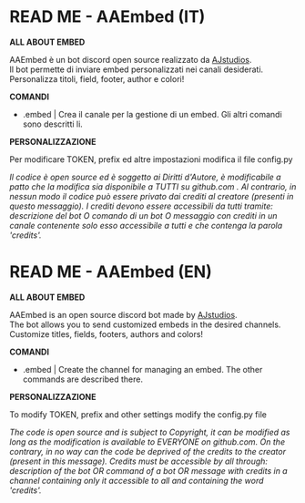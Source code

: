 # READ ME - AAEmbed (IT)


**ALL ABOUT EMBED**

AAEmbed è un bot discord open source realizzato da [AJstudios](https://discord.io/AJstudios). \
Il bot permette di inviare embed personalizzati nei canali desiderati. \
Personalizza titoli, field, footer, author e colori!

**COMANDI**

- .embed | Crea il canale per la gestione di un embed. Gli altri comandi sono descritti li.

**PERSONALIZZAZIONE**

Per modificare TOKEN, prefix ed altre impostazioni modifica il file config.py 

*Il codice è open source ed è soggetto ai Diritti d'Autore, è modificabile a patto che la modifica sia disponibile a TUTTI su github.com . Al contrario, in nessun modo il codice può essere privato dai crediti al creatore (presenti in questo messaggio). I crediti devono essere accessibili da tutti tramite: descrizione del bot O comando di un bot O messaggio con crediti in un canale contenente solo esso accessibile a tutti e che contenga la parola 'credits'.*

# READ ME - AAEmbed (EN)


**ALL ABOUT EMBED**

AAEmbed is an open source discord bot made by [AJstudios](https://discord.io/AJstudios). \
The bot allows you to send customized embeds in the desired channels. \
Customize titles, fields, footers, authors and colors!

**COMANDI**

- .embed | Create the channel for managing an embed. The other commands are described there.

**PERSONALIZZAZIONE**

To modify TOKEN, prefix and other settings modify the config.py file 

*The code is open source and is subject to Copyright, it can be modified as long as the modification is available to EVERYONE on github.com. On the contrary, in no way can the code be deprived of the credits to the creator (present in this message). Credits must be accessible by all through: description of the bot OR command of a bot OR message with credits in a channel containing only it accessible to all and containing the word 'credits'.*
